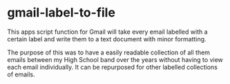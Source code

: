 # gmail-label-to-file
This apps script function for Gmail will take every email labelled with a certain label and write them to a text document with minor formatting.

The purpose of this was to have a easily readable collection of all them emails between my High School band over the years without having to view each email individually. It can be repurposed for other labelled collections of emails.
